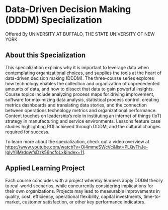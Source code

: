# Data-Driven Decision Making (DDDM) Specialization
Offered By UNIVERSITY AT BUFFALO, THE STATE UNIVERSITY OF NEW YORK

## About this Specialization
This specialization explains why it is important to leverage data when contemplating organizational choices, and supplies the tools at the heart of data-driven decision making (DDDM). The three-course series explores how technology enables the collection and organization of unprecedented amounts of data, and how to dissect that data to gain powerful insights. Course topics include analyzing process maps for driving improvement, software for maximizing data analysis, statistical process control, creating metrics dashboards and translating data stories, and the connection between operations technology metrics and organizational performance. Content touches on leadership’s role in instituting an internet of things (IoT) strategy in manufacturing and service environments. Lessons feature case studies highlighting ROI achieved through DDDM, and the cultural changes required for success.

To learn more about the specialization, check out a video overview at https://www.youtube.com/watch?v=Oi4mmeSWcVc&list=PLQvThJe-IglyYljMrdqwfsDzk56ncfoLx&index=11.

## Applied Learning Project
Each course concludes with a project whereby learners apply DDDM theory to real-world scenarios, while concurrently considering implications for their own organizations. Projects may lead to measurable improvements in quality, cost, efficiency, operational flexibility, capital investments, time-to-market, customer satisfaction, or other key performance indicators.
